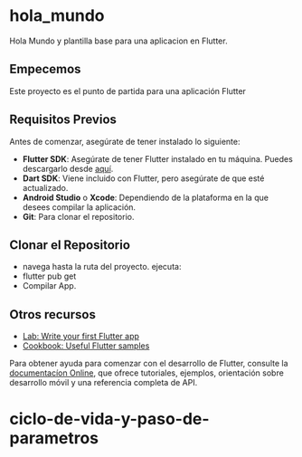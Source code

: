 # hola_mundo

Hola Mundo y plantilla base para una aplicacion en Flutter.

## Empecemos
Este proyecto es el punto de partida para una aplicación Flutter


## Requisitos Previos

Antes de comenzar, asegúrate de tener instalado lo siguiente:

- **Flutter SDK**: Asegúrate de tener Flutter instalado en tu máquina. Puedes descargarlo desde [aquí](https://flutter.dev/docs/get-started/install).
- **Dart SDK**: Viene incluido con Flutter, pero asegúrate de que esté actualizado.
- **Android Studio** o **Xcode**: Dependiendo de la plataforma en la que desees compilar la aplicación.
- **Git**: Para clonar el repositorio.

## Clonar el Repositorio
- navega hasta la ruta del proyecto.
ejecuta:
- flutter pub get
- Compilar App.

## Otros recursos
- [Lab: Write your first Flutter app](https://docs.flutter.dev/get-started/codelab)
- [Cookbook: Useful Flutter samples](https://docs.flutter.dev/cookbook)


Para obtener ayuda para comenzar con el desarrollo de Flutter, consulte la
[documentacíon Online](https://docs.flutter.dev/), que ofrece tutoriales, ejemplos, orientación sobre desarrollo móvil y una referencia completa de API.
# ciclo-de-vida-y-paso-de-parametros
